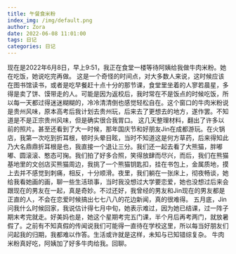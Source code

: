 ```yaml
---
title: 午餐食米粉
index_img: /img/default.png
author: Zora
date: 2022-06-08 11:01:00
tags: 日记
categories: 日记
---
```



现在是2022年6月8日，早上9:51，我正在食堂一楼等待阿姨给我做牛肉米粉。她在吃饭，她说吃完再做。
这是一个奇怪的时间点，对大多数人来说，这时候应该在图书馆读书，或者是吃早餐赶十点十分的那节课，食堂里坐着的人寥若晨星，多得是卖了饼、馍带走的人。可能是因为返校后，我时常在不是饭点的时候吃饭，所以每一天都过得迷迷糊糊的，冷冷清清倒也感觉轻松自在。这个窗口的牛肉米粉说是贵州风味，原本高考后我计划去贵州玩，后来去了更想去的地方，遂作罢。不知道是不是正宗贵州风味，但是确实很合我胃口。
这几天整理材料，翻出了许多以前的照片。甚至还看到了大一时候，那年国庆节和好朋友Jin在成都游玩。在火锅店，我第一次吃到折耳根，顿时头晕目眩，当时不知道这是何方草药，后来得知此乃大名鼎鼎折耳根是也，我直接一个退让三分。我们还一起去看了大熊猫，胖嘟嘟、圆滚滚、憨态可掬。我们拍了好多合照，笑得放肆而尽兴，而后，我们在熊猫基地里的文创店买熊猫周边，我挑了一个熊猫钥匙扣，挂在书包上，金属质地，摸上去并不感觉到刺痛，相反，十分顺滑。夜里，我们躺在一张床上，彻夜畅谈，她给我看她画的画，聊一些生活琐事，当时我没想过大学要恋爱，她也没想过后来会跟现在的男友在一起，真是奇妙。不过还好，我曾经的男友和Jin现在的男友都是正直的人，不会在恋爱时候搞出七七八八的花边新闻，真的很难得。
五月底，Jin问我什么时候回家，我说估计得七月中旬，她表示难过，因为她已结课，过一阵子期末考完就走。好美妈也是，她这个星期考完五门课，半个月后再考两门，就放暑假了。之前有不知真假的传闻说我们可能得一直待在学校这里，所以每当好朋友们问起我的归期，我都难以作答。生活或许就是这样，未知与已知错综复杂。
牛肉米粉真好吃，阿姨加了好多牛肉给我。回聊。
